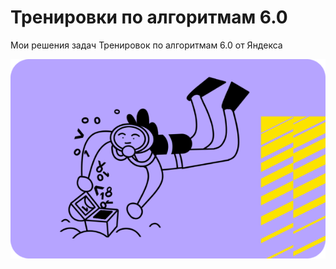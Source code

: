 # Тренировки по алгоритмам 6.0
Мои решения задач Тренировок по алгоритмам 6.0 от Яндекса  

![train](img/orig.png) 
